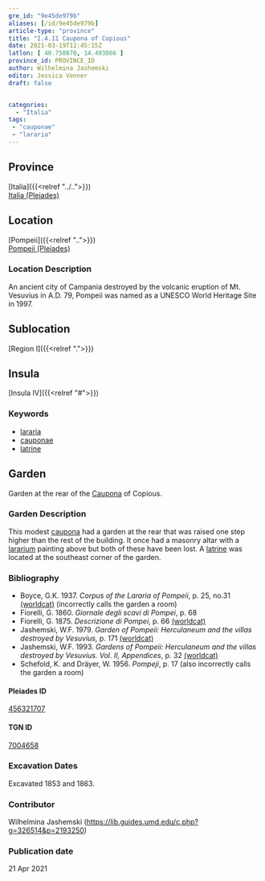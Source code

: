 ```yaml
---
gre_id: "9e45de979b"
aliases: [/id/9e45de979b]
article-type: "province"
title: "I.4.11 Caupona of Copious"
date: 2021-03-19T12:45:15Z
latlon: [ 40.750870, 14.493866 ]
province_id: PROVINCE_ID
author: Wilhelmina Jashemski
editor: Jessica Venner
draft: false


categories:
  - "Italia"
tags:
 - "cauponae"
 - "lararia"
---
```


## Province
[Italia]({{<relref "../..">}}) \
[Italia (Pleiades)](https://pleiades.stoa.org/places/1052)

## Location
[Pompeii]({{<relref "..">}}) \
[Pompeii (Pleiades)](https://pleiades.stoa.org/places/433032)


### Location Description
An ancient city of Campania destroyed by the volcanic eruption of Mt. Vesuvius in A.D. 79, Pompeii was named as a UNESCO World Heritage Site in 1997.

## Sublocation
[Region I]({{<relref ".">}})
## Insula
[Insula IV]({{<relref "#">}})

### Keywords
- [lararia](http://vocab.getty.edu/page/aat/300400600)
- [cauponae](http://vocab.getty.edu/page/aat/300005208)
- [latrine](http://vocab.getty.edu/page/aat/300007951)

## Garden
Garden at the rear of the [Caupona](http://vocab.getty.edu/page/aat/300005208) of Copious.


### Garden Description
This modest [caupona](http://vocab.getty.edu/page/aat/300005208) had a garden at the rear that was raised one step higher than the rest of the building. It once had a masonry altar with a [lararium](http://vocab.getty.edu/page/aat/300400600) painting above but both of these have been lost. A [latrine](http://vocab.getty.edu/page/aat/300007951) was located at the southeast corner of the garden.

### Bibliography

* Boyce, G.K. 1937. *Corpus of the Lararia of Pompeii*, p. 25, no.31 [(worldcat)](https://www.worldcat.org/title/corpus-of-the-lararia-of-pompeii/oclc/892026154&referer=brief_results) (incorrectly calls the garden a room)   
* Fiorelli, G. 1860. *Giornale degli scavi di Pompei*, p. 68    
* Fiorelli, G. 1875. *Descrizione di Pompei*, p. 66 [(worldcat)](https://www.worldcat.org/title/descrizione-di-pompei/oclc/9528380)   
* Jashemski, W.F. 1979. *Garden of Pompeii: Herculaneum and the villas destroyed by Vesuvius,* p. 171   [(worldcat)](https://www.worldcat.org/title/gardens-of-pompeii-1/oclc/312003872&referer=brief_results)   
* Jashemski, W.F. 1993. *Gardens of Pompeii: Herculaneum and the villas destroyed by Vesuvius. Vol. II, Appendices*, p. 32 [(worldcat)](https://www.worldcat.org/title/gardens-of-pompeii-herculaneum-and-the-villas-destroyed-by-vesuvius-volume-2-appendices/oclc/222353569)  
* Schefold, K. and Dräyer, W. 1956. *Pompeji*, p. 17  (also incorrectly calls the garden a room)


<!--#### Periodo ID-->

<!-- [PERIODO_ID](https://pleiades.stoa.org/places/PLEIADES_ID) -->

#### Pleiades ID
[456321707](https://pleiades.stoa.org/places/456321707)

#### TGN ID
[7004658](http://vocab.getty.edu/page/tgn/7004658)

###  Excavation Dates
Excavated 1853 and 1863.

### Contributor
Wilhelmina Jashemski (https://lib.guides.umd.edu/c.php?g=326514&p=2193250)


### Publication date

21 Apr 2021
<!-- Format: dd MONTH_NAME yyyy -->

<!-- DATE -->

